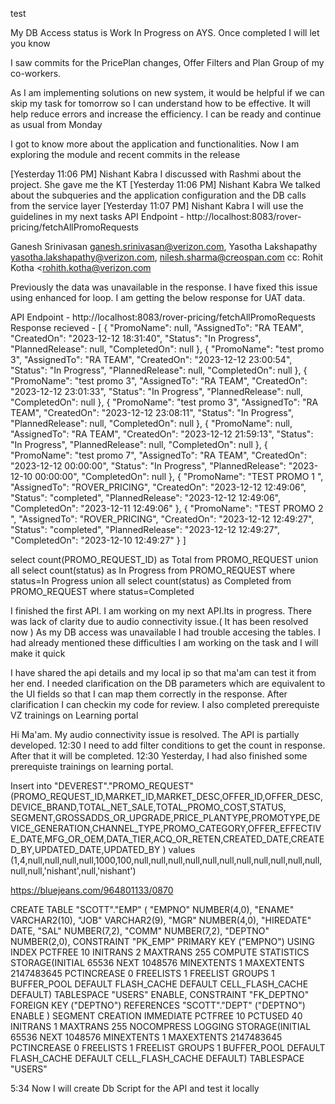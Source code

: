 test

My DB Access status is Work In Progress on AYS. Once completed I will let you know

I saw commits for the PricePlan changes, Offer Filters and Plan Group of my co-workers.

As I am implementing solutions on new system, it would be helpful if we can skip my task for tomorrow so I can understand how to be effective. It will help reduce errors and increase the efficiency. I can be ready and continue as usual from Monday

 I got to know more about the application and functionalities.
Now I am exploring the module and recent commits in the release

[Yesterday 11:06 PM] Nishant Kabra
I discussed with Rashmi about the project. She gave me the KT
[Yesterday 11:06 PM] Nishant Kabra
We talked about the subqueries and the application configuration and the DB calls from the service layer
[Yesterday 11:07 PM] Nishant Kabra
I will use the guidelines in my next tasks
API Endpoint -
http://localhost:8083/rover-pricing/fetchAllPromoRequests

Ganesh Srinivasan <ganesh.srinivasan@verizon.com>,
Yasotha Lakshapathy <yasotha.lakshapathy@verizon.com>,
nilesh.sharma@creospan.com
cc:	Rohit Kotha <rohith.kotha@verizon.com

Previously the data was unavailable in the response. I have fixed this issue using enhanced for loop. I am getting the below response for UAT data.

API Endpoint -
http://localhost:8083/rover-pricing/fetchAllPromoRequests
Response recieved -
[
    {
        "PromoName": null,
        "AssignedTo": "RA TEAM",
        "CreatedOn": "2023-12-12 18:31:40",
        "Status": "In Progress",
        "PlannedRelease": null,
        "CompletedOn": null
    },
    {
        "PromoName": "test promo 3",
        "AssignedTo": "RA TEAM",
        "CreatedOn": "2023-12-12 23:00:54",
        "Status": "In Progress",
        "PlannedRelease": null,
        "CompletedOn": null
    },
    {
        "PromoName": "test promo 3",
        "AssignedTo": "RA TEAM",
        "CreatedOn": "2023-12-12 23:01:33",
        "Status": "In Progress",
        "PlannedRelease": null,
        "CompletedOn": null
    },
    {
        "PromoName": "test promo 3",
        "AssignedTo": "RA TEAM",
        "CreatedOn": "2023-12-12 23:08:11",
        "Status": "In Progress",
        "PlannedRelease": null,
        "CompletedOn": null
    },
    {
        "PromoName": null,
        "AssignedTo": "RA TEAM",
        "CreatedOn": "2023-12-12 21:59:13",
        "Status": "In Progress",
        "PlannedRelease": null,
        "CompletedOn": null
    },
    {
        "PromoName": "test promo 7",
        "AssignedTo": "RA TEAM",
        "CreatedOn": "2023-12-12 00:00:00",
        "Status": "In Progress",
        "PlannedRelease": "2023-12-10 00:00:00",
        "CompletedOn": null
    },
    {
        "PromoName": "TEST PROMO 1 ",
        "AssignedTo": "ROVER_PRICING",
        "CreatedOn": "2023-12-12 12:49:06",
        "Status": "completed",
        "PlannedRelease": "2023-12-12 12:49:06",
        "CompletedOn": "2023-12-11 12:49:06"
    },
    {
        "PromoName": "TEST PROMO 2 ",
        "AssignedTo": "ROVER_PRICING",
        "CreatedOn": "2023-12-12 12:49:27",
        "Status": "completed",
        "PlannedRelease": "2023-12-12 12:49:27",
        "CompletedOn": "2023-12-10 12:49:27"
    }
]

select count(PROMO_REQUEST_ID) as Total from PROMO_REQUEST union all select count(status) as In Progress from PROMO_REQUEST where status=In Progress union all select count(status) as Completed from PROMO_REQUEST where status=Completed

I finished the first API. I am working on my next API.Its in progress.
There was lack of clarity due to audio connectivity issue.( It has been resolved now ) As my DB access was unavailable I had trouble accesing the tables.  I had already mentioned these difficulties
 I am working on the task and I will make it quick

I have shared the api details and my local ip so that ma'am can test it from her end. I needed clarification on the DB parameters which are equivalent to the UI fields so that I can map them correctly in the response. After clarification I can checkin my code for review. I also completed prerequiste VZ trainings on Learning portal


Hi Ma'am. My audio connectivity issue is resolved. The API is partially developed.
12:30
I need to add filter conditions to get the count in response. After that it will be completed.
12:30
Yesterday, I had also finished some prerequiste trainings on learning portal.


Insert into "DEVEREST"."PROMO_REQUEST" (PROMO_REQUEST_ID,MARKET_ID,MARKET_DESC,OFFER_ID,OFFER_DESC,DEVICE_BRAND,TOTAL_NET_SALE,TOTAL_PROMO_COST,STATUS,
SEGMENT,GROSSADDS_OR_UPGRADE,PRICE_PLANTYPE,PROMOTYPE,DEVICE_GENERATION,CHANNEL_TYPE,PROMO_CATEGORY,OFFER_EFFECTIVE_DATE,MFG_OR_OEM,DATA_TIER,ACQ_OR_RETEN,CREATED_DATE,CREATED_BY,UPDATED_DATE,UPDATED_BY
) values (1,4,null,null,null,null,1000,100,null,null,null,null,null,null,null,null,null,null,null,null,null,'nishant',null,'nishant')

https://bluejeans.com/964801133/0870

CREATE TABLE "SCOTT"."EMP"
   (    "EMPNO" NUMBER(4,0),
        "ENAME" VARCHAR2(10),
        "JOB" VARCHAR2(9),
        "MGR" NUMBER(4,0),
        "HIREDATE" DATE,
        "SAL" NUMBER(7,2),
        "COMM" NUMBER(7,2),
        "DEPTNO" NUMBER(2,0),
         CONSTRAINT "PK_EMP" PRIMARY KEY ("EMPNO")
  USING INDEX PCTFREE 10 INITRANS 2 MAXTRANS 255 COMPUTE STATISTICS
  STORAGE(INITIAL 65536 NEXT 1048576 MINEXTENTS 1 MAXEXTENTS 2147483645
  PCTINCREASE 0 FREELISTS 1 FREELIST GROUPS 1
  BUFFER_POOL DEFAULT FLASH_CACHE DEFAULT CELL_FLASH_CACHE DEFAULT)
  TABLESPACE "USERS"  ENABLE,
         CONSTRAINT "FK_DEPTNO" FOREIGN KEY ("DEPTNO")
          REFERENCES "SCOTT"."DEPT" ("DEPTNO") ENABLE
   ) SEGMENT CREATION IMMEDIATE
  PCTFREE 10 PCTUSED 40 INITRANS 1 MAXTRANS 255
 NOCOMPRESS LOGGING
  STORAGE(INITIAL 65536 NEXT 1048576 MINEXTENTS 1 MAXEXTENTS 2147483645
  PCTINCREASE 0 FREELISTS 1 FREELIST GROUPS 1
  BUFFER_POOL DEFAULT FLASH_CACHE DEFAULT CELL_FLASH_CACHE DEFAULT)
  TABLESPACE "USERS"


5:34
Now I will create Db Script for the API and test it locally
